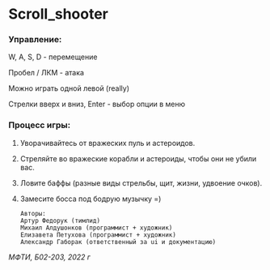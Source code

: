 # Scroll_shooter
 
### Управление:

W, A, S, D - перемещение

Пробел / ЛКМ - атака

Можно играть одной левой (really)

Стрелки вверх и вниз, Enter - выбор опции в меню

### Процесс игры:

1. Уворачивайтесь от вражеских пуль и астероидов.
2. Стреляйте во вражеские корабли и астероиды, чтобы они не убили вас.
3. Ловите баффы (разные виды стрельбы, щит, жизни, удвоение очков).
4. Замесите босса под бодрую музычку =)


       Авторы:
       Артур Федорук (тимлид)
       Михаил Алдушонков (программист + художник)
       Елизавета Петухова (программист + художник)
       Александр Габорак (ответственный за ui и документацию)
    
*МФТИ, Б02-203, 2022 г*
